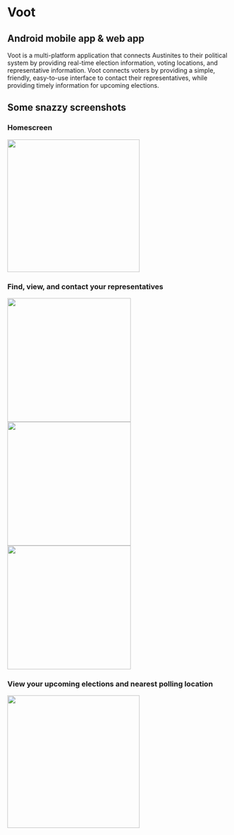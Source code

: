 # Voot
## Android mobile app & web app

Voot is a multi-platform application that connects Austinites to their political system by providing real-time election information, voting locations, and representative information. Voot connects voters by providing a simple, friendly, easy-to-use interface to contact their representatives, while providing timely information for upcoming elections.

## Some snazzy screenshots

### Homescreen
<img src="https://i.imgur.com/uziylpC.jpg" width="300"/>

### Find, view, and contact your representatives
<div>
<img src="https://i.imgur.com/ZLWA9ip.jpg" width="280" style="float:left;" />
<img src="https://i.imgur.com/YJjKubm.jpg" width="280"/>
<img src="https://i.imgur.com/egJMxQR.jpg" width="280"/>
</div>

### View your upcoming elections and nearest polling location
<img src="https://i.imgur.com/JZPapIx.jpg" width="300"/>
